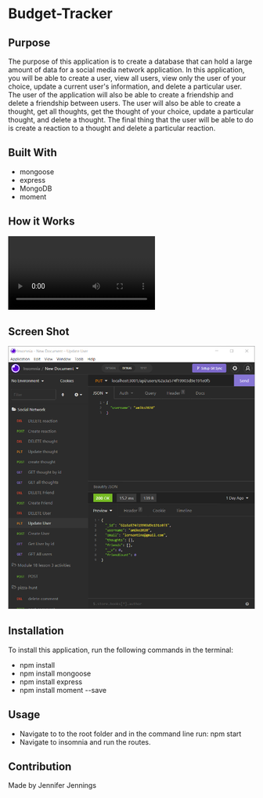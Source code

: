 # Budget-Tracker

## Purpose
The purpose of this application is to create a database that can hold a large amount of data for a social media network application. In this application, you will be able to create a user, view all users, view only the user of your choice, update a current user's information, and delete a particular user. The user of the application will also be able to create a friendship and delete a friendship between users. The user will also be able to create a thought, get all thoughts, get the thought of your choice, update a particular thought, and delete a thought. The final thing that the user will be able to do is create a reaction to a thought and delete a particular reaction.

## Built With
* mongoose
* express
* MongoDB
* moment


## How it Works
![Screencastify-social-network](https://github.com/jen2ags/Social-network/blob/main/assets/video/social-network%20walkthrough.webm)

## Screen Shot
![Screenshot insomnia](https://github.com/jen2ags/Social-network/blob/main/assets/images/Insomnia.png)

## Installation
To install this application, run the following commands in the terminal:
 * npm install 
 * npm install mongoose
 * npm install express
 * npm install moment --save

## Usage
* Navigate to to the root folder and in the command line run: npm start
* Navigate to insomnia and run the routes. 

## Contribution
Made by Jennifer Jennings